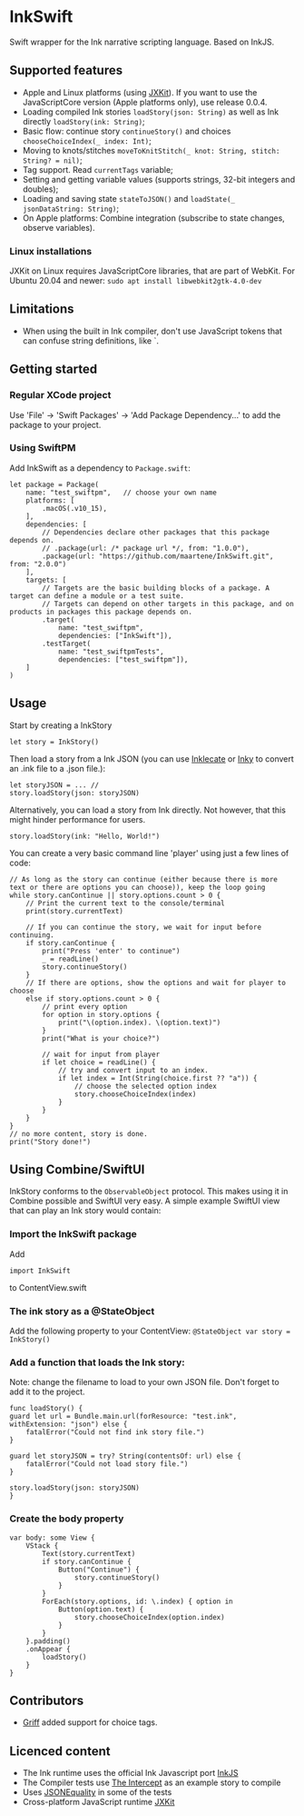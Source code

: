 # InkSwift

Swift wrapper for the Ink narrative scripting language. Based on InkJS.

## Supported features

- Apple and Linux platforms (using [JXKit](https://github.com/jectivex/JXKit)). If you want to use the JavaScriptCore version (Apple platforms only), use release 0.0.4.
- Loading compiled Ink stories `loadStory(json: String)` as well as Ink directly `loadStory(ink: String)`;
- Basic flow: continue story `continueStory()` and choices `chooseChoiceIndex(_ index: Int)`;
- Moving to knots/stitches `moveToKnitStitch(_ knot: String, stitch: String? = nil)`;
- Tag support. Read `currentTags` variable;
- Setting and getting variable values (supports strings, 32-bit integers and doubles);
- Loading and saving state `stateToJSON()` and `loadState(_ jsonDataString: String)`;
- On Apple platforms: Combine integration (subscribe to state changes, observe variables).

### Linux installations

JXKit on Linux requires JavaScriptCore libraries, that are part of WebKit. For Ubuntu 20.04 and newer:
`sudo apt install libwebkit2gtk-4.0-dev`

## Limitations

- When using the built in Ink compiler, don't use JavaScript tokens that can confuse string definitions, like \`.

## Getting started

### Regular XCode project

Use 'File' -> 'Swift Packages' -> 'Add Package Dependency...' to add the package to your project.

### Using SwiftPM

Add InkSwift as a dependency to `Package.swift`:

```
let package = Package(
    name: "test_swiftpm",   // choose your own name
    platforms: [
        .macOS(.v10_15),
    ],
    dependencies: [
        // Dependencies declare other packages that this package depends on.
        // .package(url: /* package url */, from: "1.0.0"),
        .package(url: "https://github.com/maartene/InkSwift.git", from: "2.0.0")
    ],
    targets: [
        // Targets are the basic building blocks of a package. A target can define a module or a test suite.
        // Targets can depend on other targets in this package, and on products in packages this package depends on.
        .target(
            name: "test_swiftpm",
            dependencies: ["InkSwift"]),
        .testTarget(
            name: "test_swiftpmTests",
            dependencies: ["test_swiftpm"]),
    ]
)
```

## Usage

Start by creating a InkStory

```
let story = InkStory()
```

Then load a story from a Ink JSON (you can use [Inklecate](https://github.com/inkle/ink/releases) or [Inky](https://github.com/inkle/inky/releases/tag/0.11.0) to convert an .ink file to a .json file.):

```
let storyJSON = ... //
story.loadStory(json: storyJSON)
```

Alternatively, you can load a story from Ink directly. Not however, that this might hinder performance for users.

```
story.loadStory(ink: "Hello, World!")

```

You can create a very basic command line 'player' using just a few lines of code:

```
// As long as the story can continue (either because there is more text or there are options you can choose)), keep the loop going
while story.canContinue || story.options.count > 0 {
    // Print the current text to the console/terminal
    print(story.currentText)

    // If you can continue the story, we wait for input before continuing.
    if story.canContinue {
        print("Press 'enter' to continue")
        _ = readLine()
        story.continueStory()
    }
    // If there are options, show the options and wait for player to choose
    else if story.options.count > 0 {
        // print every option
        for option in story.options {
            print("\(option.index). \(option.text)")
        }
        print("What is your choice?")

        // wait for input from player
        if let choice = readLine() {
            // try and convert input to an index.
            if let index = Int(String(choice.first ?? "a")) {
                // choose the selected option index
                story.chooseChoiceIndex(index)
            }
        }
    }
}
// no more content, story is done.
print("Story done!")
```

## Using Combine/SwiftUI

InkStory conforms to the `ObservableObject` protocol. This makes using it in Combine possible and SwiftUI very easy. A simple example SwiftUI view that can play an Ink story would contain:

### Import the InkSwift package

Add

```
import InkSwift
```

to ContentView.swift

### The ink story as a @StateObject

Add the following property to your ContentView:
`@StateObject var story = InkStory()`

### Add a function that loads the Ink story:

Note: change the filename to load to your own JSON file. Don't forget to add it to the project.

```
func loadStory() {
guard let url = Bundle.main.url(forResource: "test.ink", withExtension: "json") else {
    fatalError("Could not find ink story file.")
}

guard let storyJSON = try? String(contentsOf: url) else {
    fatalError("Could not load story file.")
}

story.loadStory(json: storyJSON)
}
```

### Create the body property

```
var body: some View {
    VStack {
        Text(story.currentText)
        if story.canContinue {
            Button("Continue") {
                story.continueStory()
            }
        }
        ForEach(story.options, id: \.index) { option in
            Button(option.text) {
                story.chooseChoiceIndex(option.index)
            }
        }
    }.padding()
    .onAppear {
        loadStory()
    }
}
```

## Contributors
- [Griff](https://github.com/techpink) added support for choice tags.

## Licenced content

- The Ink runtime uses the official Ink Javascript port [InkJS](https://github.com/y-lohse/inkjs)
- The Compiler tests use [The Intercept](https://github.com/inkle/the-intercept) as an example story to compile
- Uses [JSONEquality](https://github.com/neallester/JSONEquality.git) in some of the tests
- Cross-platform JavaScript runtime [JXKit](https://github.com/jectivex/JXKit)
